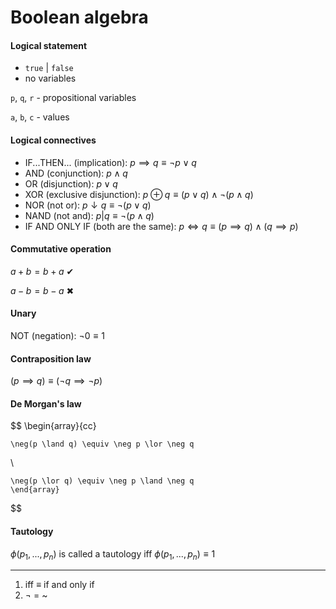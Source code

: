 # Boolean algebra

#### Logical statement

- `true` | `false`
- no variables

`p`, `q`, `r` - propositional variables

`a`, `b`, `c` - values

#### Logical connectives

- IF...THEN... (implication): $p \implies q \equiv \neg p \lor q$
- AND (conjunction): $p \land q$
- OR (disjunction): $p \lor q$
- XOR (exclusive disjunction): $p \oplus q \equiv (p \lor q) \land \neg (p \land q)$
- NOR (not or): $p \downarrow q \equiv \neg (p \lor q)$
- NAND (not and): $p | q \equiv \neg (p \land q)$
- IF AND ONLY IF (both are the same): $p \iff q \equiv (p \implies q) \land (q \implies p)$

#### Commutative operation

$a + b = b + a$ ✔

$a - b = b - a$ ✖

#### Unary

NOT (negation): $\neg0 \equiv 1$

#### Contraposition law

$(p \implies q) \equiv (\neg q \implies \neg p)$

#### De Morgan's law

$$
	\begin{array}{cc}

	\neg(p \land q) \equiv \neg p \lor \neg q

\\

	\neg(p \lor q) \equiv \neg p \land \neg q
	\end{array}
$$

#### Tautology

$\phi(p_1, ...,p_n)$ is called a tautology iff $\phi(p_1, ...,p_n) \equiv 1$

---

1. iff $\equiv$ if and only if
2. $\neg$ = $\text{\textasciitilde}$
